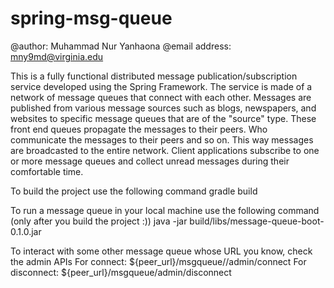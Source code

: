 # spring-msg-queue
@author: Muhammad Nur Yanhaona
@email address: mny9md@virginia.edu

This is a fully functional distributed message publication/subscription service developed
using the Spring Framework. The service is made of a network of message queues that connect
with each other. Messages are published from various message sources such as blogs, 
newspapers, and websites to specific message queues that are of the "source" type. These 
front end queues propagate the messages to their peers. Who communicate the messages to
their peers and so on. This way messages are broadcasted to the entire network. Client
applications subscribe to one or more message queues and collect unread messages during
their comfortable time.

To build the project use the following command
	gradle build

To run a message queue in your local machine use the following command (only after you build 
the project :))
	java -jar build/libs/message-queue-boot-0.1.0.jar

To interact with some other message queue whose URL you know, check the admin APIs
	For connect:
		${peer_url}/msgqueue//admin/connect
	For disconnect:
		${peer_url}/msgqueue/admin/disconnect

 	

